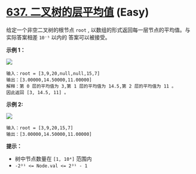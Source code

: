# [637. 二叉树的层平均值][link] (Easy)

[link]: https://leetcode.cn/problems/average-of-levels-in-binary-tree/

给定一个非空二叉树的根节点 `root` , 以数组的形式返回每一层节点的平均值。与实际答案相差 `10⁻⁵` 以内的
答案可以被接受。

**示例 1：**

![](https://assets.leetcode.com/uploads/2021/03/09/avg1-tree.jpg)

```
输入：root = [3,9,20,null,null,15,7]
输出：[3.00000,14.50000,11.00000]
解释：第 0 层的平均值为 3,第 1 层的平均值为 14.5,第 2 层的平均值为 11 。
因此返回 [3, 14.5, 11] 。
```

**示例 2:**

![](https://assets.leetcode.com/uploads/2021/03/09/avg2-tree.jpg)

```
输入：root = [3,9,20,15,7]
输出：[3.00000,14.50000,11.00000]
```

**提示：**

- 树中节点数量在 `[1, 10⁴]` 范围内
- `-2³¹ <= Node.val <= 2³¹ - 1`
